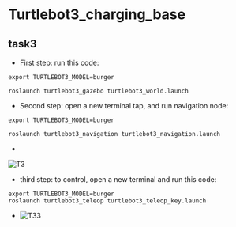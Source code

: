 # Turtlebot3_charging_base
## task3
- First step: run this code:
 ```
 export TURTLEBOT3_MODEL=burger

roslaunch turtlebot3_gazebo turtlebot3_world.launch
 ```

 - Second step: open a new terminal tap, and run navigation node:
 ```
 export TURTLEBOT3_MODEL=burger

roslaunch turtlebot3_navigation turtlebot3_navigation.launch 
 ```
 - 
![T3](https://user-images.githubusercontent.com/85634146/129982248-0412a93b-8a8b-4f8f-8885-1954ddb7ed06.jpeg)

 - third step: to control, open a new terminal and run this code:
 ```
 export TURTLEBOT3_MODEL=burger
roslaunch turtlebot3_teleop turtlebot3_teleop_key.launch
 ```
 - ![T33](https://user-images.githubusercontent.com/85634146/129982250-0a793fc8-4caa-4099-833d-a980a026dbbb.jpeg)
